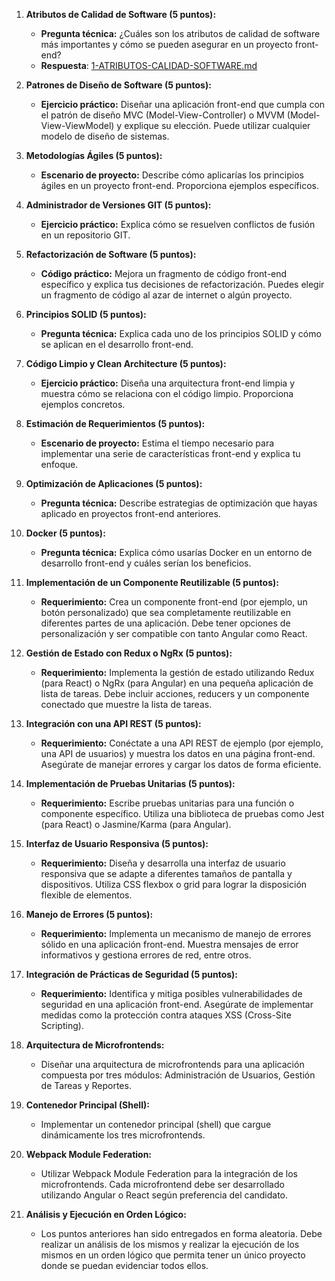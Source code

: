 1. **Atributos de Calidad de Software (5 puntos):**
   - **Pregunta técnica:** ¿Cuáles son los atributos de calidad de software más importantes y cómo se pueden asegurar en un proyecto front-end?
   - **Respuesta**: [1-ATRIBUTOS-CALIDAD-SOFTWARE.md](1-ATRIBUTOS-CALIDAD-SOFTWARE.md)

2. **Patrones de Diseño de Software (5 puntos):**
   - **Ejercicio práctico:** Diseñar una aplicación front-end que cumpla con el patrón de diseño MVC (Model-View-Controller) o MVVM (Model-View-ViewModel) y explique su elección. Puede utilizar cualquier modelo de diseño de sistemas.

3. **Metodologías Ágiles (5 puntos):**
   - **Escenario de proyecto:** Describe cómo aplicarías los principios ágiles en un proyecto front-end. Proporciona ejemplos específicos.

4. **Administrador de Versiones GIT (5 puntos):**
   - **Ejercicio práctico:** Explica cómo se resuelven conflictos de fusión en un repositorio GIT.

5. **Refactorización de Software (5 puntos):**
   - **Código práctico:** Mejora un fragmento de código front-end específico y explica tus decisiones de refactorización. Puedes elegir un fragmento de código al azar de internet o algún proyecto.

6. **Principios SOLID (5 puntos):**
   - **Pregunta técnica:** Explica cada uno de los principios SOLID y cómo se aplican en el desarrollo front-end.

7. **Código Limpio y Clean Architecture (5 puntos):**
   - **Ejercicio práctico:** Diseña una arquitectura front-end limpia y muestra cómo se relaciona con el código limpio. Proporciona ejemplos concretos.

8. **Estimación de Requerimientos (5 puntos):**
   - **Escenario de proyecto:** Estima el tiempo necesario para implementar una serie de características front-end y explica tu enfoque.

9. **Optimización de Aplicaciones (5 puntos):**
   - **Pregunta técnica:** Describe estrategias de optimización que hayas aplicado en proyectos front-end anteriores.

10. **Docker (5 puntos):**
    - **Pregunta técnica:** Explica cómo usarías Docker en un entorno de desarrollo front-end y cuáles serían los beneficios.

11. **Implementación de un Componente Reutilizable (5 puntos):**
    - **Requerimiento:** Crea un componente front-end (por ejemplo, un botón personalizado) que sea completamente reutilizable en diferentes partes de una aplicación. Debe tener opciones de personalización y ser compatible con tanto Angular como React.

12. **Gestión de Estado con Redux o NgRx (5 puntos):**
    - **Requerimiento:** Implementa la gestión de estado utilizando Redux (para React) o NgRx (para Angular) en una pequeña aplicación de lista de tareas. Debe incluir acciones, reducers y un componente conectado que muestre la lista de tareas.

13. **Integración con una API REST (5 puntos):**
    - **Requerimiento:** Conéctate a una API REST de ejemplo (por ejemplo, una API de usuarios) y muestra los datos en una página front-end. Asegúrate de manejar errores y cargar los datos de forma eficiente.

14. **Implementación de Pruebas Unitarias (5 puntos):**
    - **Requerimiento:** Escribe pruebas unitarias para una función o componente específico. Utiliza una biblioteca de pruebas como Jest (para React) o Jasmine/Karma (para Angular).

15. **Interfaz de Usuario Responsiva (5 puntos):**
    - **Requerimiento:** Diseña y desarrolla una interfaz de usuario responsiva que se adapte a diferentes tamaños de pantalla y dispositivos. Utiliza CSS flexbox o grid para lograr la disposición flexible de elementos.

16. **Manejo de Errores (5 puntos):**
    - **Requerimiento:** Implementa un mecanismo de manejo de errores sólido en una aplicación front-end. Muestra mensajes de error informativos y gestiona errores de red, entre otros.

17. **Integración de Prácticas de Seguridad (5 puntos):**
    - **Requerimiento:** Identifica y mitiga posibles vulnerabilidades de seguridad en una aplicación front-end. Asegúrate de implementar medidas como la protección contra ataques XSS (Cross-Site Scripting).

18. **Arquitectura de Microfrontends:**
    - Diseñar una arquitectura de microfrontends para una aplicación compuesta por tres módulos: Administración de Usuarios, Gestión de Tareas y Reportes.
    
19. **Contenedor Principal (Shell):**
    - Implementar un contenedor principal (shell) que cargue dinámicamente los tres microfrontends.

20. **Webpack Module Federation:**
    - Utilizar Webpack Module Federation para la integración de los microfrontends. Cada microfrontend debe ser desarrollado utilizando Angular o React según preferencia del candidato.

21. **Análisis y Ejecución en Orden Lógico:**
    - Los puntos anteriores han sido entregados en forma aleatoria. Debe realizar un análisis de los mismos y realizar la ejecución de los mismos en un orden lógico que permita tener un único proyecto donde se puedan evidenciar todos ellos.
